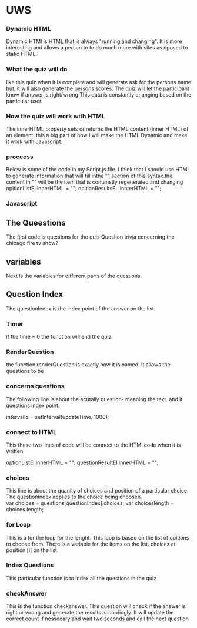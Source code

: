 # UWS


### Dynamic HTML
Dynamic HTMl is HTML that is always "running and changing".  It is more interesting 
    and allows a person to to do much more with sites as oposed to static HTML. 

   ### What the quiz will do
   like this quiz when it is complete and will generate ask for the persons name
    but, it will also generate the persons scores. The quiz will let the participant know if answer is right/wrong  This data is constantly changing based on the particular user.  

### How the quiz will work with HTML
 The innerHTML property sets or returns the HTML content (inner HTML) of an element.
    this a big part of how I will make the HTML Dynamic and make it work with Javascript. 
    
  ### proccess 
   Below is some of the code in my Script.js file. I think that I should use HTML to  generate information that will fill inthe "" section of this syntax.the content in "" will be the item that is contanstly regenerated and changing  
       opitionListEl.innerHTML = ""; 
       opitionResultsEL.innterHTML = "";

       
### Javascript 

## The Queestions 
The first code is questions for the quiz Question trivia concerning the chicago fire tv show?

## variables
Next is the variables for different parts of the questions. 

## Question Index 
The questionIndex is the index point of the answer on the list

### Timer 
 if the time = 0 the function will end the quiz


### RenderQuestion
 the function renderQuestion is exactly how it is named. It allows the questions to be 
  
  ### concerns questions 
   The following line is about the acutally question- meaning the text. and it questions index point.

  intervalId = setInterval(updateTime, 1000);


   ### connect to HTML
  This these two lines of code will be connect to the HTMl code when it is written

  optionListEl.innerHTML = "";
  questionResultEl.innerHTML = "";
  
  ### choices 
  This line is about the quanity of choices and position of a particular choice. The questionIndex applies to the choice being choosen.  
  var choices = questions[questionIndex].choices;
  var choiceslength = choices.length;

  ### for Loop
  This is a for the loop for the lenght. This loop is based on the list of opitions to choose from. There is a variable for the items on the list.
  choices at position [i] on the list.

### Index Questions 
This particular function is to index all the questions in the quiz

### checkAnswer
This is the function checkanswer. This question will check if the answer is right or wrong and generate the results accordingly. It will update the correct count if nessecary and wait two seconds and call the next question

